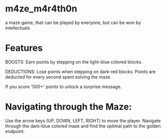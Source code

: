 # m4ze_m4r4th0n
a maze game, that can be played by everyone, but can be won by intellectuals




# Features

BOOSTS: Earn points by stepping on the light-blue colored blocks.
        
DEDUCTIONS: Lose points when stepping on dark-red blocks.
            Points are deducted for every second spent solving the maze.
            
If you score '500+' points to unlock a surprise message.





# Navigating through the Maze:

Use the arrow keys (UP, DOWN, LEFT, RIGHT) to move the player.
Navigate through the dark-blue colored maze and find the optimal path to the golden endpoint.
